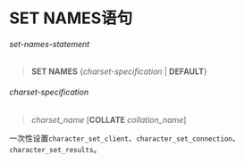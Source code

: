 # SET NAMES语句

###### set-names-statement
> **SET NAMES** {*charset-specification* | **DEFAULT**}

###### charset-specification
> *charset_name* [**COLLATE** *collation_name*]

一次性设置`character_set_client`、`character_set_connection`、`character_set_results`。